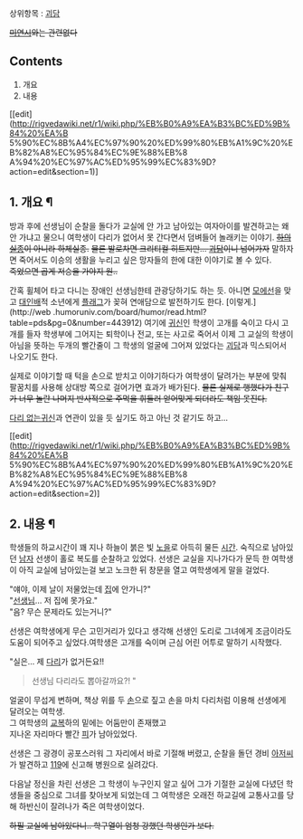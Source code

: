 상위항목 : [괴담](%EA%B4%B4%EB%8B%B4.md)

<del>[미연시](%EB%AF%B8%EC%97%B0%EC%8B%9C.md)와는 관련없다</del>

## Contents

    

1. 개요 
2. 내용 

[[edit](http://rigvedawiki.net/r1/wiki.php/%EB%B0%A9%EA%B3%BC%ED%9B%84%20%EA%B
5%90%EC%8B%A4%EC%97%90%20%ED%99%80%EB%A1%9C%20%EB%82%A8%EC%95%84%EC%9E%88%EB%8
A%94%20%EC%97%AC%ED%95%99%EC%83%9D?action=edit&section=1)]

## 1. 개요 ¶

방과 후에 선생님이 순찰을 돌다가 교실에 안 가고 남아있는 여자아이를 발견하고는 왜 안 가냐고 물으니 여학생이 다리가 없어서 못 간다면서
덤벼들어 놀래키는 이야기. <del>[하의실종](%ED%95%98%EC%9D%98%EC%8B%A4%EC%A2%85.md)이 아니라
하체실종.</del> <del>물론 발로차면 크리티컬 히트지만... [괴담](%EA%B4%B4%EB%8B%B4.md)이니
넘어가자</del> 말하자면 죽어서도 이승의 생활을 누리고 싶은 망자들의 한에 대한 이야기로 볼 수 있다.  
<del>죽었으면 곱게 저승을 가야지 원..</del>

  

간혹 휠체어 타고 다니는 장애인 선생님한테 관광당하기도 하는 듯. 아니면
[모에선](%EB%AA%A8%EC%97%90%EC%84%A0.md)을 맞고
[대인배](%EB%8C%80%EC%9D%B8%EB%B0%B0.md)적 소년에게
[플래그](%ED%94%8C%EB%9E%98%EA%B7%B8.md)가 꽂혀 연애담으로 발전하기도 한다. [이렇게.](http://web
.humoruniv.com/board/humor/read.html?table=pds&pg=0&number=443912) 여기에
[귀신](%EA%B7%80%EC%8B%A0.md)인 학생이 고개를 숙이고 다시 고개를 들자 학생부에 그어지는 퇴학이나 전교, 또는
사고로 죽어서 이제 그 교실의 학생이 아님을 뜻하는 두개의 빨간줄이 그 학생의 얼굴에 그어져 있었다는
[괴담](%EA%B4%B4%EB%8B%B4.md)과 믹스되어서 나오기도 한다.

  

실제로 이야기할 때 턱을 손으로 받치고 이야기하다가 여학생이 달려가는 부분에 맞춰 팔꿈치를 사용해 상대방 쪽으로 걸어가면 효과가 배가된다.
<del>물론 실제로 행했다가 친구가 너무 놀란 나머지 반사적으로 주먹을 휘둘러 얻어맞게 되더라도 책임 못진다.</del>

  

[다리 없는귀신](%EB%8B%A4%EB%A6%AC%20%EC%97%86%EB%8A%94%20%EA%B7%80%EC%8B%A0.md)과 연관이
있을 듯 싶기도 하고 아닌 것 같기도 하고...

[[edit](http://rigvedawiki.net/r1/wiki.php/%EB%B0%A9%EA%B3%BC%ED%9B%84%20%EA%B
5%90%EC%8B%A4%EC%97%90%20%ED%99%80%EB%A1%9C%20%EB%82%A8%EC%95%84%EC%9E%88%EB%8
A%94%20%EC%97%AC%ED%95%99%EC%83%9D?action=edit&section=2)]

## 2. 내용 ¶

학생들의 하교시간이 꽤 지나 하늘이 붉은 빛 [노을](%EB%85%B8%EC%9D%84.md)로 아득히 물든
[시간](%EC%8B%9C%EA%B0%84.md). 숙직으로 남아있던 [남자](%EB%82%A8%EC%9E%90.md) 선생이
홀로 복도를 순찰하고 있었다. 선생은 교실을 지나가다가 문득 한 여학생이 아직 교실에 남아있는걸 보고 노크한 뒤 창문을 열고 여학생에게 말을
걸었다.  

"얘야, 이제 날이 저물었는데 [집](%EC%A7%91.md)에 안가니?"  
"[선생님](%EC%84%A0%EC%83%9D%EB%8B%98.md)… 저 집에 못가요."  
"음? 무슨 문제라도 있는거니?"  

선생은 여학생에게 무슨 고민거리가 있다고 생각해 선생인 도리로 그녀에게 조금이라도 도움이 되어주고 싶었다.여학생은 고개를 숙이며 근심 어린
어투로 말하기 시작했다.  

"실은… 제 [다리](%EB%8B%A4%EB%A6%AC.md)가 없거든요!!

> 선생님 다리라도 뽑아갈까요?! "  

얼굴이 무섭게 변하며, 책상 위를 두 [손](%EC%86%90.md)으로 짚고 손을 마치 다리처럼 이용해 선생에게 달려오는 여학생.  
그 여학생의 [교복](%EA%B5%90%EB%B3%B5.md)하의 밑에는 어둠만이 존재했고  
지나온 자리마다 빨간 [피](%ED%94%BC.md)가 남아있었다.  

선생은 그 광경이 공포스러워 그 자리에서 바로 기절해 버렸고, 순찰을 돌던 경비
[아저씨](%EC%95%84%EC%A0%80%EC%94%A8.md)가 발견하고 [119](119.md)에 신고해 병원으로
실려갔다.  

다음날 정신을 차린 선생은 그 학생이 누구인지 알고 싶어 그가 기절한 교실에 다녔던 학생들을 중심으로 그녀를 찾아보게 되었는데 그 여학생은
오래전 하교길에 교통사고를 당해 하반신이 잘려나가 죽은 여학생이었다.

<del>하필 교실에 남아있다니.. 학구열이 엄청 강했던 학생인가 보다.</del>

